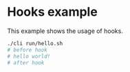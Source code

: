 # Hooks example

This example shows the usage of hooks.

```sh
./cli run/hello.sh
# before hook
# hello world!
# after hook
```
